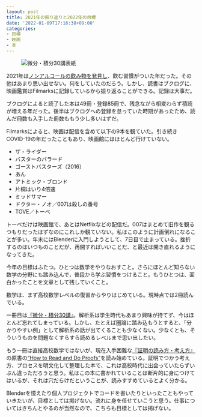 ```yaml
---
layout: post
title: 2021年の振り返りと2022年の目標
date: '2022-01-09T17:16:38+09:00'
categories:
- 目標
- 映画
- 本
---
```


<figure>
<img src="/blog/images/math-30.jpg" alt="微分・積分30講表紙" />
</figure>

2021年は[ノンアルコールの飲み物を発見し](/blog/2021/06/non-alcohol.html)、飲む習慣がついた年だった。その他はあまり思い出せない。何をしていたのだろう。しかし、読書はブクログに、映画鑑賞はFilmarksに記録しているから振り返ることができる。記録は大事だ。

ブクログによると読了した本は49冊・登録85冊で、残念ながら相変わらず積読が増える年だった。後半はブクログへの登録を怠っていた時期があったため、読んだ冊数も入手した冊数ももう少し多いはずだ。

Filmarksによると、映画は配信を含めて以下の9本を観ていた。引き続きCOVID-19の年だったこともあり、映画館にはほとんど行けていない。

* ザ・ライダー
* バスターのバラード
* ゴーストバスターズ（2016）
* あん
* アトミック・ブロンド
* 片桐はいり4倍速
* ミッドサマー
* ドクター・ノオ／007は殺しの番号
* TOVE／トーベ

トーベだけは映画館で、あとはNetflixなどの配信だ。007はまとめて旧作を観るつもりだったはずなのにこれしか観ていない。私はこのように計画倒れになることが多い。年末にはBlenderに入門しようとして、7日目で止まっている。挫折するのはいつものことだが、再開すればいいことだ、と最近は開き直れるようになってきた。

今年の目標はふたつ。ひとつは数学をやりなおすこと。さらにほとんど知らない数学の分野にも踏み込んで，普段から学ぶ習慣をつけること。もうひとつは、面白かったことを文章として残していくこと。

数学は、まず高校数学レベルの復習からやりはじめている。現時点では2冊読んでいる。

一冊目は[『微分・積分30講』](https://www.asakura.co.jp/detail.php?book_code=11476)。解析系は学生時代もあまり興味が持てず、今はほとんど忘れてしまっている。しかし、たとえば圏論に踏み込もうとすると、「分かりやすい例」として解析系の話が出てくることも少なくない。少なくとも、そういうものを問題なくすらすら読めるレベルまで思い出したい。


もう一冊は直接高校数学ではないが、現在入手困難な[『証明の読み方・考え方』](https://www.kyoritsu-pub.co.jp/bookdetail/9784320013421)の原書の[“How to Read and Do Proofs”](https://www.wiley.com/en-us/How+to+Read+and+Do+Proofs%3A+An+Introduction+to+Mathematical+Thought+Processes%2C+6th+Edition-p-9781118164020)を読み始めている。証明でつかう考え方、プロセスを明文化して整理した本で、これは高校時代に出会っていたらずいぶん違っただろうと思う。私はこの本に書かれていることは断片的に身につけてはいるが、それは穴だらけだということが、読みすすめているとよく分かる。

Blenderを憶えたり個人プロジェクトでコードを書いたりといったこともやっていきたいが、目標としては掲げない。流れに身を任せていこうと思う。仕事についてはきちんとやるのが当然なので、こちらも目標としては掲げない。
